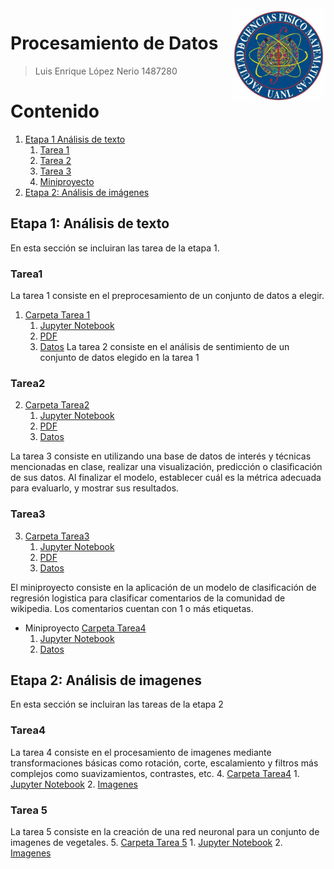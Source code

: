 <img src="fcfm.png" align="right" style="width:150px;" />

# Procesamiento de Datos
> Luis Enrique López Nerio
> 1487280  
  

Contenido
========

1. [Etapa 1 Análisis de texto](#etapa1)
    1. [Tarea 1](#tarea1)
    2. [Tarea 2](#tarea2)
    3. [Tarea 3](#tarea3)
    4. [Miniproyecto](#miniproyecto)
2. [Etapa 2: Análisis de imágenes](#etapa2)

## Etapa 1: Análisis de texto <a name="etapa1"></a>
En esta sección se incluiran las tarea de la etapa 1.
### Tarea1 <a name="tarea1"></a>
La tarea 1 consiste en el preprocesamiento de un conjunto de datos a elegir. 
1. [Carpeta Tarea 1](./Tarea1)
    1. [Jupyter Notebook](./Tarea1/Tarea1LuisLopezNerio.ipynb)
    2. [PDF](./Tarea1/Tarea1LuisLopezNerio.pdf)
    3. [Datos](./Tarea1/Reviews.csv)
La tarea 2 consiste en el análisis de sentimiento de un conjunto de datos elegido en la tarea 1
### Tarea2 <a name="tarea2"></a>
2. [Carpeta Tarea2](./Tarea2)
    1. [Jupyter Notebook](./Tarea2/Tarea2LuisLopezNerio.ipynb)
    2. [PDF](./Tarea2/Tarea2LuisLopezNerio.pdf)
    3. [Datos](./Tarea1/Reviews.csv)
 
La tarea 3 consiste en utilizando una base de datos de interés y técnicas mencionadas en clase, realizar una
visualización, predicción o clasificación de sus datos. Al finalizar el modelo, establecer cuál es la
métrica adecuada para evaluarlo, y mostrar sus resultados.
### Tarea3 <a name="tarea3"></a>
3. [Carpeta Tarea3](./Tarea3)
    1. [Jupyter Notebook](./Tarea3/Tarea3LuisLopezNerio.ipynb)
    2. [PDF](./Tarea3/Tarea3LuisLopezNerio.pdf)
    3. [Datos](./Tarea1/Reviews.csv)

El miniproyecto consiste en la aplicación de un modelo de clasificación de regresión logistica para clasificar comentarios
de la comunidad de wikipedia. Los comentarios cuentan con 1 o más etiquetas.
* Miniproyecto [Carpeta Tarea4](./Miniproyecto)
    1. [Jupyter Notebook](./Miniproyecto/Miniproyecto.ipynb)
    2. [Datos](./Miniproyecto/train.csv)

## Etapa 2: Análisis de imagenes <a name="etapa2"></a>
En esta sección se incluiran las tareas de la etapa 2
### Tarea4 <a name="tarea4"></a>
La tarea 4 consiste en el procesamiento de imagenes mediante transformaciones básicas como rotación, corte, escalamiento y filtros más complejos
como suavizamientos, contrastes, etc.
4. [Carpeta Tarea4](./Tarea4) 
    1. [Jupyter Notebook](./Tarea4/Tarea4LuisLopezNerio.ipynb) 
    2. [Imagenes](./Tarea4/Imagenes) 

### Tarea 5 <a name="tarea5"></a>
La tarea 5 consiste en la creación de una red neuronal para un conjunto de imagenes de vegetales.
5. [Carpeta Tarea 5](./Tarea5) 
    1. [Jupyter Notebook](./Tarea5/) 
    2. [Imagenes](./Tarea5/Vegetable%20Images) 

